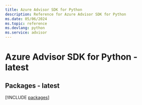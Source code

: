 ```yaml
---
title: Azure Advisor SDK for Python
description: Reference for Azure Advisor SDK for Python
ms.date: 05/06/2024
ms.topic: reference
ms.devlang: python
ms.service: advisor
---
```

# Azure Advisor SDK for Python - latest
## Packages - latest
[!INCLUDE [packages](advisor-index.md)]